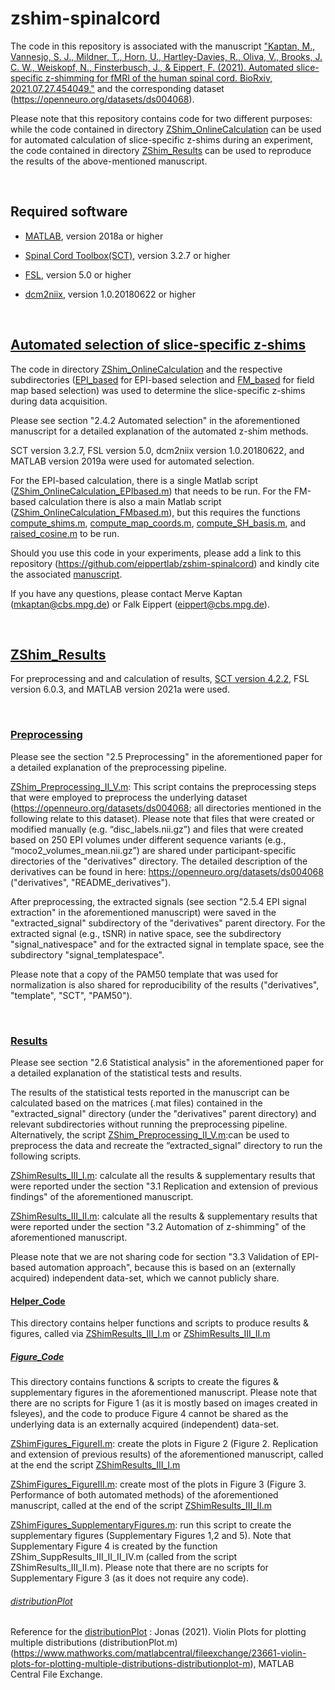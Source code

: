 # zshim-spinalcord 

The code in this repository is associated with the manuscript ["Kaptan, M., Vannesjo, S. J., Mildner, T., Horn, U., Hartley-Davies, R., Oliva, V., Brooks, J. C. W., Weiskopf, N., Finsterbusch, J., & Eippert, F. (2021). Automated slice-specific z-shimming for fMRI of the human spinal cord. BioRxiv, 2021.07.27.454049."](https://www.biorxiv.org/content/10.1101/2021.07.27.454049v1) and the corresponding dataset (https://openneuro.org/datasets/ds004068).

Please note that this repository contains code for two different purposes: while the code contained in directory [ZShim_OnlineCalculation](https://github.com/eippertlab/zshim-spinalcord/tree/main/ZShim_OnlineCalculation) can be used for automated calculation of slice-specific z-shims during an experiment, the code contained in directory [ZShim_Results](https://github.com/eippertlab/zshim-spinalcord/tree/main/ZShim_Results) can be used to reproduce the results of the above-mentioned manuscript.
<p>&nbsp;</p>

## Required software
- [MATLAB](https://www.mathworks.com/products/matlab.html), version 2018a or higher

- [Spinal Cord Toolbox(SCT)](https://spinalcordtoolbox.com/en/latest/), version 3.2.7 or higher

- [FSL](https://fsl.fmrib.ox.ac.uk/fsl/fslwiki), version 5.0 or higher

- [dcm2niix](https://github.com/rordenlab/dcm2niix), version 1.0.20180622 or higher
<p>&nbsp;</p>

## [Automated selection of slice-specific z-shims](https://github.com/eippertlab/zshim-spinalcord/tree/main/ZShim_OnlineCalculation)
The code in directory [ZShim_OnlineCalculation](https://github.com/eippertlab/zshim-spinalcord/tree/main/ZShim_OnlineCalculation) and the respective subdirectories ([EPI_based](https://github.com/eippertlab/zshim-spinalcord/tree/main/ZShim_OnlineCalculation/EPI_based) for EPI-based selection and [FM_based](https://github.com/eippertlab/zshim-spinalcord/tree/main/ZShim_OnlineCalculation/FM_based) for field map based selection) was used to determine the slice-specific z-shims during data acquisition.

Please see section "2.4.2 Automated selection" in the aforementioned manuscript for a detailed explanation of the automated z-shim methods.

SCT version 3.2.7, FSL version 5.0, dcm2niix version 1.0.20180622, and MATLAB version 2019a were used for automated selection.

For the EPI-based calculation, there is a single Matlab script ([ZShim_OnlineCalculation_EPIbased.m](https://github.com/eippertlab/zshim-spinalcord/blob/main/ZShim_OnlineCalculation/EPI_based/ZShimOnlineCalculation_EPIbased.m)) that needs to be run. For the FM-based calculation there is also a main Matlab script ([ZShim_OnlineCalculation_FMbased.m](https://github.com/eippertlab/zshim-spinalcord/blob/main/ZShim_OnlineCalculation/FM_based/ZShimOnlineCalculation_FMbased.m)), but this requires the functions [compute_shims.m](https://github.com/eippertlab/zshim-spinalcord/blob/main/ZShim_OnlineCalculation/FM_based/compute_shims.m), [compute_map_coords.m](https://github.com/eippertlab/zshim-spinalcord/blob/main/ZShim_OnlineCalculation/FM_based/compute_map_coords.m), [compute_SH_basis.m](https://github.com/eippertlab/zshim-spinalcord/blob/main/ZShim_OnlineCalculation/FM_based/compute_SH_basis.m), and [raised_cosine.m](https://github.com/eippertlab/zshim-spinalcord/blob/main/ZShim_OnlineCalculation/FM_based/raised_cosine.m) to be run.

Should you use this code in your experiments, please add a link to this repository (https://github.com/eippertlab/zshim-spinalcord) and kindly cite the associated [manuscript](https://www.biorxiv.org/content/10.1101/2021.07.27.454049v1).

If you have any questions, please contact Merve Kaptan (mkaptan@cbs.mpg.de) or Falk Eippert (eippert@cbs.mpg.de).
<p>&nbsp;</p>

## [ZShim_Results](https://github.com/eippertlab/zshim-spinalcord/tree/main/ZShim_Results)
For preprocessing and and calculation of results, [SCT version 4.2.2](https://github.com/spinalcordtoolbox/spinalcordtoolbox/releases/tag/4.2.2), FSL version 6.0.3, and MATLAB version 2021a were used.
<p>&nbsp;</p>

### [Preprocessing](https://github.com/eippertlab/zshim-spinalcord/tree/main/ZShim_Results/Step1_Preprocessing)
Please see the section "2.5 Preprocessing" in the aforementioned paper for a detailed explanation of the preprocessing pipeline. 

[ZShim_Preprocessing_II_V.m](https://github.com/eippertlab/zshim-spinalcord/blob/main/ZShim_Results/Step1_Preprocessing/ZShim_Preprocessing_II_V.m): This script contains the preprocessing steps that were employed to preprocess the underlying dataset (https://openneuro.org/datasets/ds004068; all directories mentioned in the following relate to this dataset).
Please note that files that were created or modified manually (e.g. “disc_labels.nii.gz”) and files that were created based on 250 EPI volumes under different sequence variants (e.g., “moco2_volumes_mean.nii.gz”) are shared under participant-specific directories of the "derivatives" directory. The detailed description of the derivatives can be found in here: https://openneuro.org/datasets/ds004068 ("derivatives", "README_derivatives"). 

After preprocessing, the extracted signals (see section "2.5.4 EPI signal extraction" in the aforementioned manuscript) were saved in the "extracted_signal" subdirectory of the "derivatives" parent directory. For the extracted signal (e.g., tSNR) in native space, see the subdirectory "signal_nativespace" and for the extracted signal in template space, see the subdirectory "signal_templatespace". 

Please note that a copy of the PAM50 template that was used for normalization is also shared for reproducibility of the results ("derivatives", "template", "SCT", "PAM50").
<p>&nbsp;</p>

### [Results](https://github.com/eippertlab/zshim-spinalcord/tree/main/ZShim_Results/Step2_CalculateResults)

Please see section "2.6 Statistical analysis" in the aforementioned paper for a detailed explanation of the statistical tests and results. 

The results of the statistical tests reported in the manuscript can be calculated based on the matrices (.mat files) contained in the "extracted_signal" directory (under the "derivatives" parent directory) and relevant subdirectories without running the preprocessing pipeline. Alternatively, the script [ZShim_Preprocessing_II_V.m](https://github.com/eippertlab/zshim-spinalcord/blob/main/ZShim_Results/Step1_Preprocessing/ZShim_Preprocessing_II_V.m):can be used to preprocess the data and recreate the “extracted_signal” directory to run the following scripts.

[ZShimResults_III_I.m](https://github.com/eippertlab/zshim-spinalcord/blob/main/ZShim_Results/Step2_CalculateResults/ZShimResults_III_I.m): calculate all the results & supplementary results that were reported under the section "3.1 Replication and extension of previous findings" of the aforementioned manuscript.

[ZShimResults_III_II.m](https://github.com/eippertlab/zshim-spinalcord/blob/main/ZShim_Results/Step2_CalculateResults/ZShimResults_III_II.m): calculate all the results & supplementary results that were reported under the section "3.2 Automation of z-shimming" of the aforementioned manuscript.

Please note that we are not sharing code for section "3.3 Validation of EPI-based automation approach", because this is based on an (externally acquired) independent data-set, which we cannot publicly share.


#### [Helper_Code](https://github.com/eippertlab/zshim-spinalcord/tree/main/ZShim_Results/Step2_CalculateResults/Helper_Code)
This directory contains helper functions and scripts to produce results & figures, called via [ZShimResults_III_I.m](https://github.com/eippertlab/zshim-spinalcord/blob/main/ZShim_Results/Step2_CalculateResults/ZShimResults_III_I.m) or [ZShimResults_III_II.m](https://github.com/eippertlab/zshim-spinalcord/blob/main/ZShim_Results/Step2_CalculateResults/ZShimResults_III_II.m)


##### [Figure_Code](https://github.com/eippertlab/zshim-spinalcord/tree/main/ZShim_Results/Step2_CalculateResults/Helper_Code/Figure_Code)
This directory contains functions & scripts to create the figures & supplementary figures in the aforementioned manuscript. Please note that there are no scripts for Figure 1 (as it is mostly based on images created in fsleyes), and the code to produce Figure 4 cannot be shared as the underlying data is an externally acquired (independent) data-set.

[ZShimFigures_FigureII.m](https://github.com/eippertlab/zshim-spinalcord/blob/main/ZShim_Results/Step2_CalculateResults/Helper_Code/Figure_Code/ZShim_Figures_FigureII.m): create the plots in Figure 2 (Figure 2. Replication and extension of previous results) of the aforementioned manuscript, called at the end the script [ZShimResults_III_I.m](https://github.com/eippertlab/zshim-spinalcord/blob/main/ZShim_Results/Step2_CalculateResults/ZShimResults_III_I.m)

[ZShimFigures_FigureIII.m](https://github.com/eippertlab/zshim-spinalcord/blob/main/ZShim_Results/Step2_CalculateResults/Helper_Code/Figure_Code/ZShim_Figures_FigureIII.m): create most of the plots in Figure 3 (Figure 3. Performance of both automated methods) of the aforementioned manuscript, called at the end of the script [ZShimResults_III_II.m](https://github.com/eippertlab/zshim-spinalcord/blob/main/ZShim_Results/Step2_CalculateResults/ZShimResults_III_II.m)

[ZShimFigures_SupplementaryFigures.m](https://github.com/eippertlab/zshim-spinalcord/blob/main/ZShim_Results/Step2_CalculateResults/Helper_Code/Figure_Code/ZShim_Figures_SupplementaryFigures.m): run this script to create the supplementary figures (Supplementary Figures 1,2 and 5). Note that Supplementary Figure 4 is created by the function ZShim_SuppResults_III_II_II_IV.m (called from the script ZShimResults_III_II.m). Please note that there are no scripts for Supplementary Figure 3 (as it does not require any code).


###### [distributionPlot](https://github.com/eippertlab/zshim-spinalcord/tree/main/ZShim_Results/Step2_CalculateResults/Helper_Code/Figure_Code/distributionPlot)
Reference for the [distributionPlot](https://github.com/eippertlab/zshim-spinalcord/tree/main/ZShim_Results/Step2_CalculateResults/Helper_Code/Figure_Code/distributionPlot/distributionPlot) :
Jonas (2021). Violin Plots for plotting multiple distributions (distributionPlot.m) (https://www.mathworks.com/matlabcentral/fileexchange/23661-violin-plots-for-plotting-multiple-distributions-distributionplot-m), MATLAB Central File Exchange. 


